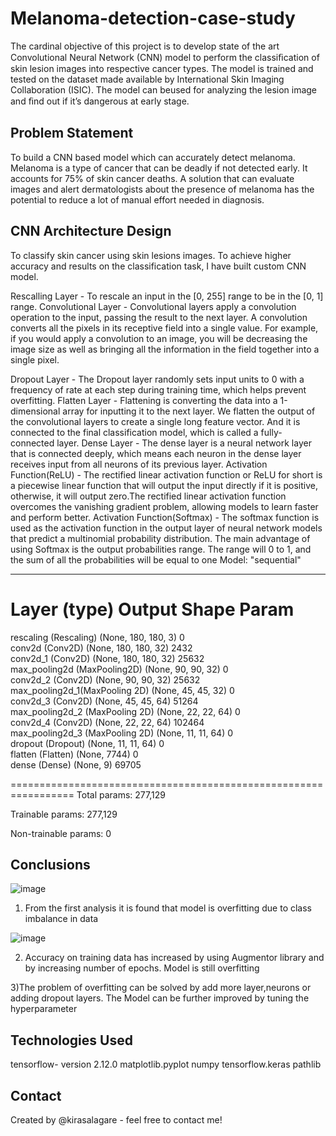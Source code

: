 # Melanoma-detection-case-study

The cardinal objective of this project is to develop state of the art Convolutional Neural Network (CNN) model to perform the classiﬁcation of skin lesion images into respective cancer types. The model is trained and tested on the dataset made available by International Skin Imaging Collaboration (ISIC). The model can beused for analyzing the lesion image and ﬁnd out if it’s dangerous at early stage.

## Problem Statement
To build a CNN based model which can accurately detect melanoma. Melanoma is a type of cancer that can be deadly if not detected early. It accounts for 75% of skin cancer deaths. A solution that can evaluate images and alert dermatologists about the presence of melanoma has the potential to reduce a lot of manual effort needed in diagnosis.

## CNN Architecture Design
To classify skin cancer using skin lesions images. To achieve higher accuracy and results on the classification task, I have built custom CNN model.

Rescalling Layer - To rescale an input in the [0, 255] range to be in the [0, 1] range.
Convolutional Layer - Convolutional layers apply a convolution operation to the input, passing the result to the next layer. A convolution converts all the pixels in its receptive field into a single value. For example, if you would apply a convolution to an image, you will be decreasing the image size as well as bringing all the information in the field together into a single pixel.

Dropout Layer - The Dropout layer randomly sets input units to 0 with a frequency of rate at each step during training time, which helps prevent overfitting.
Flatten Layer - Flattening is converting the data into a 1-dimensional array for inputting it to the next layer. We flatten the output of the convolutional layers to create a single long feature vector. And it is connected to the final classification model, which is called a fully-connected layer.
Dense Layer - The dense layer is a neural network layer that is connected deeply, which means each neuron in the dense layer receives input from all neurons of its previous layer.
Activation Function(ReLU) - The rectified linear activation function or ReLU for short is a piecewise linear function that will output the input directly if it is positive, otherwise, it will output zero.The rectified linear activation function overcomes the vanishing gradient problem, allowing models to learn faster and perform better.
Activation Function(Softmax) - The softmax function is used as the activation function in the output layer of neural network models that predict a multinomial probability distribution. The main advantage of using Softmax is the output probabilities range. The range will 0 to 1, and the sum of all the probabilities will be equal to one
Model: "sequential"

_________________________________________________________________
 Layer (type)                        Output Shape                Param   
=================================================================
 rescaling (Rescaling)              (None, 180, 180, 3)           0         
 conv2d (Conv2D)                    (None, 180, 180, 32)        2432      
 conv2d_1 (Conv2D)                  (None, 180, 180, 32)        25632     
max_pooling2d (MaxPooling2D)        (None, 90, 90, 32)            0                                                                   
conv2d_2 (Conv2D)                   (None, 90, 90, 32)          25632     
max_pooling2d_1(MaxPooling 2D)      (None, 45, 45, 32)           0                                                         
conv2d_3 (Conv2D)                   (None, 45, 45, 64)          51264     
max_pooling2d_2 (MaxPooling 2D)     (None, 22, 22, 64)           0                                                                     
conv2d_4 (Conv2D)                   (None, 22, 22, 64)         102464                                                                    
max_pooling2d_3 (MaxPooling 2D)     (None, 11, 11, 64)           0         
dropout (Dropout)                   (None, 11, 11, 64)           0                                                       
flatten (Flatten)                   (None, 7744)                 0                                                                      
dense (Dense)                       (None, 9)                  69705         
                                                                                                                               
=================================================================
Total params: 277,129

Trainable params: 277,129

Non-trainable params: 0

## Conclusions
![image](https://user-images.githubusercontent.com/105053157/230935658-0e7f09ca-0b52-40d3-b69b-017e616a7be4.png)

1) From the first analysis it is found that model is overfitting due to class imbalance in data

![image](https://user-images.githubusercontent.com/105053157/230936028-48e1f59e-4ea1-4212-afc7-eb6ec86e8e53.png)

2) Accuracy on training data has increased by using Augmentor library and by increasing number of epochs.
Model is still overfitting

3)The problem of overfitting can be solved by add more layer,neurons or adding dropout layers.
The Model can be further improved by tuning the hyperparameter


## Technologies Used
tensorflow- version 2.12.0
matplotlib.pyplot 
numpy 
tensorflow.keras
pathlib

## Contact
Created by @kirasalagare - feel free to contact me!























